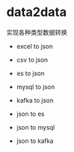 # data2data
实现各种类型数据转换

- excel to json

- csv to json

- es to json

- mysql to json

- kafka to json

- json to es

- json to mysql

- json to kafka



